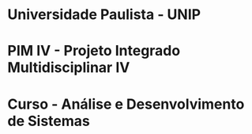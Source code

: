 # Universidade Paulista - UNIP
# 
# PIM IV - Projeto Integrado Multidisciplinar IV
# Curso - Análise e Desenvolvimento de Sistemas
